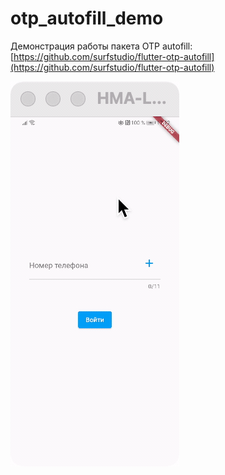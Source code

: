 # otp_autofill_demo

Демонстрация работы пакета OTP autofill:
[https://github.com/surfstudio/flutter-otp-autofill](https://github.com/surfstudio/flutter-otp-autofill)

![Демонстрация работы пакета OTP autofill](docs/demo.gif)

